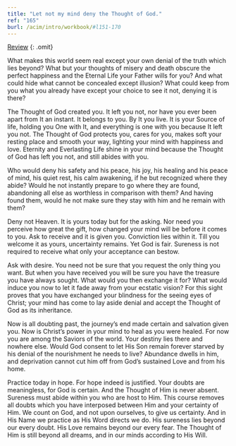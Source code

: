 ```yaml
---
title: "Let not my mind deny the Thought of God."
ref: "165"
burl: /acim/intro/workbook/#l151-170
---
```


<a class="hide-review" href="/workbook/l178/#l165">Review</a>
{: .omit}

What makes this world seem real except your own denial of the truth
which lies beyond? What but your thoughts of misery and death obscure
the perfect happiness and the Eternal Life your Father wills for you?
And what could hide what cannot be concealed except illusion? What could
keep from you what you already have except your choice to see it not,
denying it is there?

The Thought of God created you. It left you not, nor have you ever been
apart from It an instant. It belongs to you. By It you live. It is your
Source of life, holding you One with It, and everything is one with you
because It left you not. The Thought of God protects you, cares for you,
makes soft your resting place and smooth your way, lighting your mind
with happiness and love. Eternity and Everlasting Life shine in your
mind because the Thought of God has left you not, and still abides with
you.

Who would deny his safety and his peace, his joy, his healing and his
peace of mind, his quiet rest, his calm awakening, if he but recognized
where they abide? Would he not instantly prepare to go where they are
found, abandoning all else as worthless in comparison with them? And
having found them, would he not make sure they stay with him and he
remain with them?

Deny not Heaven. It is yours today but for the asking. Nor need you
perceive how great the gift, how changed your mind will be before it
comes to you. Ask to receive and it is given you. Conviction lies within
it. Till you welcome it as yours, uncertainty remains. Yet God is fair.
Sureness is not required to receive what only your acceptance can
bestow.

Ask with desire. You need not be sure that you request the only thing you
want. But when you have received you will be sure you have the treasure
you have always sought. What would you then exchange it for? What would
induce you now to let it fade away from your ecstatic vision? For this
sight proves that you have exchanged your blindness for the seeing eyes
of Christ; your mind has come to lay aside denial and accept the Thought
of God as its inheritance.

Now is all doubting past, the journey’s end made certain and salvation
given you. Now is Christ’s power in your mind to heal as you were
healed. For now you are among the Saviors of the world. Your destiny
lies there and nowhere else. Would God consent to let His Son remain
forever starved by his denial of the nourishment he needs to live?
Abundance dwells in him, and deprivation cannot cut him off from God’s
sustained Love and from his home.

Practice today in hope. For hope indeed is justified. Your doubts are
meaningless, for God is certain. And the Thought of Him is never absent.
Sureness must abide within you who are host to Him. This course removes
all doubts which you have interposed between Him and your certainty of
Him. We count on God, and not upon ourselves, to give us certainty. And
in His Name we practice as His Word directs we do. His sureness lies
beyond our every doubt. His Love remains beyond our every fear. The
Thought of Him is still beyond all dreams, and in our minds according to
His Will.

